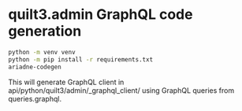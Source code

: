 # quilt3.admin GraphQL code generation

```sh
python -m venv venv
python -m pip install -r requirements.txt
ariadne-codegen
```

This will generate GraphQL client in api/python/quilt3/admin/_graphql_client/ using
GraphQL queries from queries.graphql.
